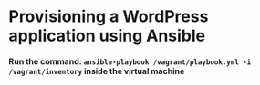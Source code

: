 # Provisioning a WordPress application using Ansible

#### Run the command:  ``` ansible-playbook /vagrant/playbook.yml -i /vagrant/inventory ```  inside the virtual machine
